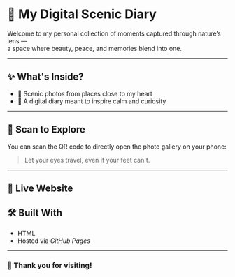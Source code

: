 # 🌿 My Digital Scenic Diary

Welcome to my personal collection of moments captured through nature’s lens —  
a space where beauty, peace, and memories blend into one.

---

## ✨ What's Inside?

- 🌄 Scenic photos from places close to my heart  
- 📸 A digital diary meant to inspire calm and curiosity  

---

## 📱 Scan to Explore

You can scan the QR code to directly open the photo gallery on your phone:


> Let your eyes travel, even if your feet can't.

---

## 🔗 Live Website



## 🛠 Built With

- HTML
- Hosted via *GitHub Pages*

---

### 🧡 Thank you for visiting!
